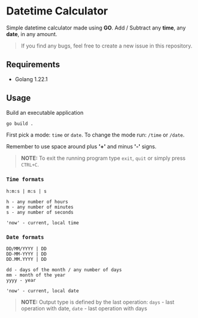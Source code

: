 # Datetime Calculator
Simple datetime calculator made using **GO**. Add / Subtract any **time**, any **date**, in any amount.

> If you find any bugs, feel free to create a new issue in this repository.

## Requirements
- Golang 1.22.1 

## Usage
Build an executable application
```bash
go build .
```

First pick a mode: `time` or `date`. To change the mode run: `/time` or `/date`.

Remember to use space around plus **'+'** and minus **'-'** signs.

> **NOTE:** To exit the running program type `exit`, `quit` or simply press `CTRL+C`. 

### `Time formats`
```
h:m:s | m:s | s

h - any number of hours
m - any number of minutes
s - any number of seconds

'now' - current, local time
```

### `Date formats`
```
DD/MM/YYYY | DD
DD-MM-YYYY | DD
DD.MM.YYYY | DD

dd - days of the month / any number of days
mm - month of the year
yyyy - year

'now' - current, local date
```

> **NOTE:** Output type is defined by the last operation: `days` - last operation with date, `date` - last operation with days